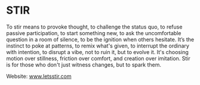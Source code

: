 # STIR

To stir means to provoke thought, to challenge the status quo, to refuse passive participation, to start something new, to ask the uncomfortable question in a room of silence, to be the ignition when others hesitate. It’s the instinct to poke at patterns, to remix what's given, to interrupt the ordinary with intention, to disrupt a vibe, not to ruin it, but to evolve it.  It's choosing motion over stillness, friction over comfort, and creation over imitation. Stir is for those who don't just witness changes, but to spark them.

Website: www.letsstir.com
